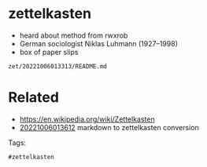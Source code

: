 # zettelkasten

- heard about method from rwxrob
- German sociologist Niklas Luhmann (1927–1998)
- box of paper slips

` zet/20221006013313/README.md `

# Related

- https://en.wikipedia.org/wiki/Zettelkasten
- [20221006013612](/zet/20221006013612/README.md) markdown to zettelkasten conversion

Tags:

    #zettelkasten
